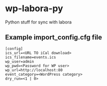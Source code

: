 # wp-labora-py
Python stuff for sync with labora

## Example import_config.cfg file

```
[config]
ics_url=<URL TO iCal download>
ics_filename=events.ics
wp_user=admin
wp_pwd=<Password for WP user>
wp_url=http://localhost:80
event_category=<WordPress category>
dry_run=<1 | 0>
```
